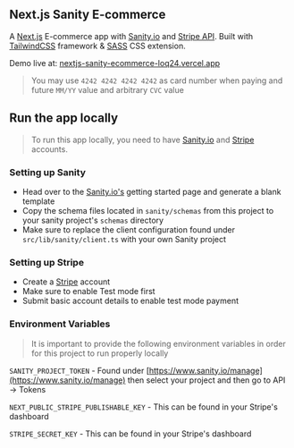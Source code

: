 ## Next.js Sanity E-commerce

A [Next.js](https://nextjs.org/) E-commerce app with [Sanity.io](https://www.sanity.io/) and [Stripe API](https://stripe.com/). Built with [TailwindCSS](https://tailwindcss.com/) framework & [SASS](https://sass-lang.com/) CSS extension.

Demo live at: [nextjs-sanity-ecommerce-loq24.vercel.app](https://nextjs-sanity-ecommerce-loq24.vercel.app/)

> You may use `4242 4242 4242 4242` as card number when paying and future `MM/YY` value and arbitrary `CVC` value

## Run the app locally

> To run this app locally, you need to have [Sanity.io](https://www.sanity.io/) and [Stripe](https://stripe.com/) accounts.

### Setting up Sanity

- Head over to the [Sanity.io's](https://www.sanity.io/docs/create-a-sanity-project?ref=navbar) getting started page and generate a blank template
- Copy the schema files located in `sanity/schemas` from this project to your sanity project's `schemas` directory
- Make sure to replace the client configuration found under `src/lib/sanity/client.ts` with your own Sanity project

### Setting up Stripe

- Create a [Stripe](https://stripe.com/) account
- Make sure to enable Test mode first
- Submit basic account details to enable test mode payment

### Environment Variables

> It is important to provide the following environment variables in order for this project to run properly locally

`SANITY_PROJECT_TOKEN` - Found under [https://www.sanity.io/manage](https://www.sanity.io/manage) then select your project and then go to API -> Tokens

`NEXT_PUBLIC_STRIPE_PUBLISHABLE_KEY` - This can be found in your Stripe's dashboard

`STRIPE_SECRET_KEY` - This can be found in your Stripe's dashboard
